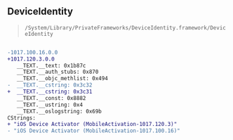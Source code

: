 ## DeviceIdentity

> `/System/Library/PrivateFrameworks/DeviceIdentity.framework/DeviceIdentity`

```diff

-1017.100.16.0.0
+1017.120.3.0.0
   __TEXT.__text: 0x1b87c
   __TEXT.__auth_stubs: 0x870
   __TEXT.__objc_methlist: 0x494
-  __TEXT.__cstring: 0x3c32
+  __TEXT.__cstring: 0x3c31
   __TEXT.__const: 0x8882
   __TEXT.__ustring: 0x4
   __TEXT.__oslogstring: 0x69b
CStrings:
+ "iOS Device Activator (MobileActivation-1017.120.3)"
- "iOS Device Activator (MobileActivation-1017.100.16)"

```
